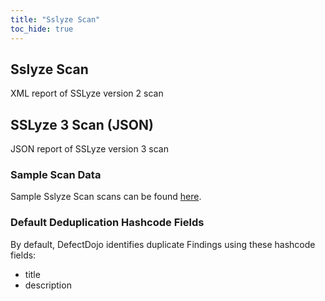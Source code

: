 ```yaml
---
title: "Sslyze Scan"
toc_hide: true
---
```

## Sslyze Scan
XML report of SSLyze version 2 scan

## SSLyze 3 Scan (JSON)
JSON report of SSLyze version 3 scan

### Sample Scan Data
Sample Sslyze Scan scans can be found [here](https://github.com/DefectDojo/django-DefectDojo/tree/master/unittests/scans/sslyze).

### Default Deduplication Hashcode Fields
By default, DefectDojo identifies duplicate Findings using these hashcode fields:

- title
- description
